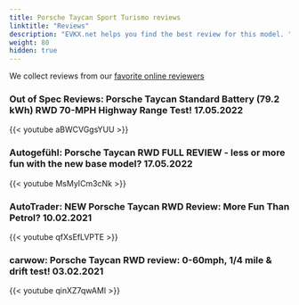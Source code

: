```yaml
---
title: Porsche Taycan Sport Turismo reviews
linktitle: "Reviews"
description: "EVKX.net helps you find the best review for this model. "
weight: 80
hidden: true
---
```

<object type="image/svg+xml" data="../modelnavigation.svg"></object>
We collect reviews from our [favorite online reviewers](/guides/evreviewers/)

### Out of Spec Reviews: Porsche Taycan Standard Battery (79.2 kWh) RWD 70-MPH Highway Range Test! 17.05.2022

{{< youtube aBWCVGgsYUU >}}

### Autogefühl: Porsche Taycan RWD FULL REVIEW - less or more fun with the new base model? 17.05.2022

{{< youtube MsMyICm3cNk >}}

### AutoTrader: NEW Porsche Taycan RWD Review: More Fun Than Petrol? 10.02.2021

{{< youtube qfXsEfLVPTE >}}

### carwow: Porsche Taycan RWD review: 0-60mph, 1/4 mile & drift test! 03.02.2021

{{< youtube qinXZ7qwAMI >}}

